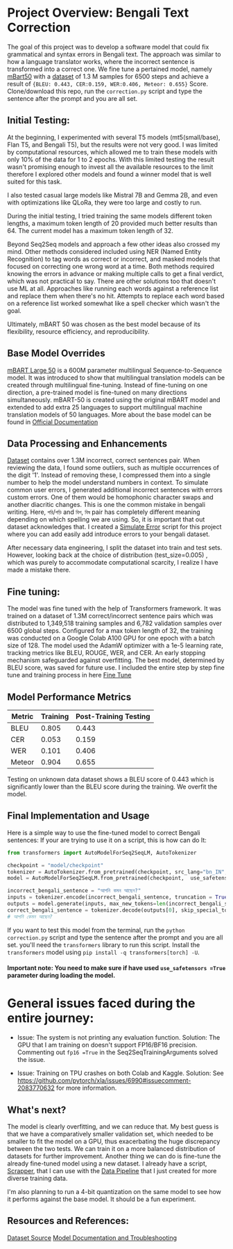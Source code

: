# Project Overview: Bengali Text Correction

The goal of this project was to develop a software model that could fix grammatical and syntax errors in Bengali text. The approach was similar to how a language translator works, where the incorrect sentence is transformed into a correct one. We fine tune a pertained model, namely [mBart50](https://huggingface.co/facebook/mbart-large-50) with a [dataset](https://github.com/hishab-nlp/BNSECData) of 1.3 M samples for 6500 steps and achieve a result of `{BLEU: 0.443, CER:0.159, WER:0.406, Meteor: 0.655}` Score. Clone/download this repo, run the `correction.py` script and type the sentence after the prompt and you are all set.

## Initial Testing:

At the beginning, I experimented with several T5 models (mt5(small/base), Flan T5, and Bengali T5), but the results were not very good. I was limited by computational resources, which allowed me to train these models with only 10% of the data for 1 to 2 epochs. With this limited testing the result wasn't promising enough to invest all the available resources to the limit therefore I explored other models and found a winner model that is well suited for this task.

I also tested casual large models like Mistral 7B and Gemma 2B, and even with optimizations like QLoRa, they were too large and costly to run.

During the initial testing, I tried training the same models different token lengths, a maximum token length of 20 provided much better results than 64. The current model has a maximum token length of 32.

Beyond Seq2Seq models and approach a few other ideas also crossed my mind. Other methods considered included using NER (Named Entity Recognition) to tag words as correct or incorrect, and masked models that focused on correcting one wrong word at a time. Both methods required knowing the errors in advance or making multiple calls to get a final verdict, which was not practical to say. There are other solutions too that doesn't use ML at all. Approaches like running each words against a reference list and replace them when there's no hit. Attempts to replace each word based on a reference list worked somewhat like a spell checker which wasn't the goal.

Ultimately, mBART 50 was chosen as the best model because of its flexibility, resource efficiency, and reproducibility.

## Base Model Overrides

[mBART Large 50](https://huggingface.co/facebook/mbart-large-50) is a 600M parameter multilingual Sequence-to-Sequence model. It was introduced to show that multilingual translation models can be created through multilingual fine-tuning. Instead of fine-tuning on one direction, a pre-trained model is fine-tuned on many directions simultaneously. mBART-50 is created using the original mBART model and extended to add extra 25 languages to support multilingual machine translation models of 50 languages. More about the base model can be found in [Official Documentation](https://huggingface.co/docs/transformers/model_doc/mbart)

## Data Processing and Enhancements

[Dataset](https://github.com/hishab-nlp/BNSECData) contains over 1.3M incorrect, correct sentences pair. When reviewing the data, I found some outliers, such as multiple occurrences of the digit '1'. Instead of removing these, I compressed them into a single number to help the model understand numbers in context. To simulate common user errors, I generated additional incorrect sentences with errors custom errors. One of them would be homophonic character swaps and another diacritic changes. This is one the common mistake in bengali writing. Here, `পরি`/`পড়ি` and `বিশ`, `বিষ` pair has completely different meaning depending on which spelling we are using. So, it is important that out dataset acknowledges that. I created a [Simulate Error](simulate_error.py) script for this project where you can add easily add introduce errors to your bengali dataset.

After necessary data engineering, I split the dataset into train and test sets. However, looking back at the choice of distribution (test_size=0.005) , which was purely to accommodate computational scarcity, I realize I have made a mistake there.

## Fine tuning:

The model was fine tuned with the help of Transformers framework. It was trained on a dataset of 1.3M correct/incorrect sentence pairs which was distributed to 1,349,518 training samples and 6,782 validation samples over 6500 global steps. Configured for a max token length of 32, the training was conducted on a Google Colab A100 GPU for one epoch with a batch size of 128. The model used the AdamW optimizer with a 1e-5 learning rate, tracking metrics like BLEU, ROUGE, WER, and CER. An early stopping mechanism safeguarded against overfitting. The best model, determined by BLEU score, was saved for future use. I included the entire step by step fine tune and training process in here [Fine Tune](finetune.ipynb)

## Model Performance Metrics

| Metric | Training | Post-Training Testing |
| ------ | -------- | --------------------- |
| BLEU   | 0.805    | 0.443                 |
| CER    | 0.053    | 0.159                 |
| WER    | 0.101    | 0.406                 |
| Meteor | 0.904    | 0.655                 |

Testing on unknown data dataset shows a BLEU score of 0.443 which is significantly lower than the BLEU score during the training. We overfit the model.

## Final Implementation and Usage

Here is a simple way to use the fine-tuned model to correct Bengali sentences:
If your are trying to use it on a script, this is how can do It:

```python
from transformers import AutoModelForSeq2SeqLM, AutoTokenizer

checkpoint = "model/checkpoint"
tokenizer = AutoTokenizer.from_pretrained(checkpoint, src_lang="bn_IN", tgt_lang="bn_IN", use_fast=True)
model = AutoModelForSeq2SeqLM.from_pretrained(checkpoint,  use_safetensors =True)

incorrect_bengali_sentence = "আপনি কমন আছেন?"
inputs = tokenizer.encode(incorrect_bengali_sentence, truncation = True, return_tensors='pt', max_length=len(incorrect_bengali_sentence))
outputs = model.generate(inputs, max_new_tokens=len(incorrect_bengali_sentence), num_beams=5, early_stopping=True)
correct_bengali_sentence = tokenizer.decode(outputs[0], skip_special_tokens=True)
# আপনি কেমন আছেন?
```

If you want to test this model from the terminal, run the `python correction.py` script and type the sentence after the prompt and you are all set. you'll need the `transformers` library to run this script. Install the `transformers` model using `pip install -q transformers[torch] -U`.

#### Important note: You need to make sure if have used `use_safetensors =True` parameter during loading the model.

# General issues faced during the entire journey:

- Issue: The system is not printing any evaluation function.
  Solution: The GPU that I am training on doesn't support FP16/BF16 precision. Commenting out `fp16 =True` in the Seq2SeqTrainingArguments solved the issue.

- Issue: Training on TPU crashes on both Colab and Kaggle.
  Solution: See https://github.com/pytorch/xla/issues/6990#issuecomment-2083770632 for more information.

## What's next?

The model is clearly overfitting, and we can reduce that. My best guess is that we have a comparatively smaller validation set, which needed to be smaller to fit the model on a GPU, thus exacerbating the huge discrepancy between the two tests. We can train it on a more balanced distribution of datasets for further improvement. Another thing we can do is fine-tune the already fine-tuned model using a new dataset. I already have a script, [Scrapper](https://github.com/himisir/Scrape-Any-Sites), that I can use with the [Data Pipeline](simulate_error.py) that I just created for more diverse training data.

I'm also planning to run a 4-bit quantization on the same model to see how it performs against the base model. It should be a fun experiment.

## Resources and References:

[Dataset Source](https://github.com/hishab-nlp/BNSECData)
[Model Documentation and Troubleshooting](https://huggingface.co/docs/transformers/model_doc/mbart)

